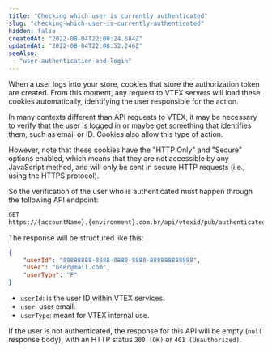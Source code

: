```yaml
---
title: "Checking which user is currently authenticated"
slug: "checking-which-user-is-currently-authenticated"
hidden: false
createdAt: "2022-08-04T22:00:24.684Z"
updatedAt: "2022-08-04T22:08:52.246Z"
seeAlso:
 - "user-authentication-and-login"
---
```

When a user logs into your store, cookies that store the authorization token are created. From this moment, any request to VTEX servers will load these cookies automatically, identifying the user responsible for the action.

In many contexts different than API requests to VTEX, it may be necessary to verify that the user is logged in or maybe get something that identifies them, such as email or ID. Cookies also allow this type of action.

However, note that these cookies have the "HTTP Only" and "Secure" options enabled, which means that they are not accessible by any JavaScript method, and will only be sent in secure HTTP requests (i.e., using the HTTPS protocol).

So the verification of the user who is authenticated must happen through the following API endpoint:

```bash
GET
https://{accountName}.{environment}.com.br/api/vtexid/pub/authenticated/user?authToken={VtexIdclientAutCookie}
```

The response will be structured like this:

```json
{
    "userId": "88888888-8888-8888-8888-888888888888",
    "user": "user@mail.com",
    "userType": "F"
}
```

- `userId`: is the user ID within VTEX services.
- `user`: user email.
- `userType`: meant for VTEX internal use.

If the user is not authenticated, the response for this API will be empty (`null` response body), with an HTTP status `200 (OK)` or `401 (Unauthorized)`.